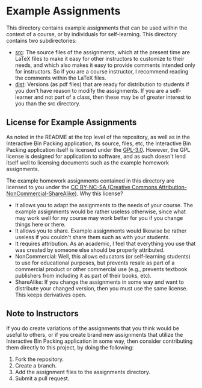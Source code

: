 # Example Assignments

This directory contains example assignments that can be
used within the context of a course, or by individuals for
self-learning. This directory contains two subdirectories:
* [src](src): The source files of the assignments, which at the present
  time are LaTeX files to make it easy for other instructors
  to customize to their needs, and which also makes it easy to
  provide comments intended only for instructors. So if you are a
  course instructor, I recommend reading the comments within the
  LaTeX files.
* [dist](dist): Versions (as pdf files) that are ready for 
  distribution to students if you don't have reason to modify the 
  assignments. If you are a self-learner and not part of a class, then
  these may be of greater interest to you than the src directory.  

## License for Example Assignments

As noted in the README at the top level of the repository,
as well as in the Interactive Bin Packing application, its
source, files, etc, the Interactive Bin Packing application
itself is licensed under
the [GPL-3.0](https://www.gnu.org/licenses/gpl-3.0.en.html).
However, the GPL license is designed for application to 
software, and as such doesn't lend itself well to licensing
documents such as the example homework assignments.

The example homework assignments contained in this directory
are licensed to you under 
the [CC BY-NC-SA (Creative Commons Attribution-NonCommercial-ShareAlike)](https://creativecommons.org/licenses/by-nc-sa/4.0/). Why this license?
* It allows you to adapt the assignments to the needs of your 
  course. The example assignments would be rather useless otherwise,
  since what may work well for my course may work better for you if
  you change things here or there.
* It allows you to share. Example assignments would likewise be rather
  useless if you couldn't share them such as with your students.
* It requires attribution. As an academic, I feel that everything you use
  that was created by someone else should be properly attributed.
* NonCommercial: Well, this allows educators (or self-learning students)
  to use for educational purposes, but prevents resale as part of a 
  commercial product or other commercial use (e.g., prevents textbook
  publishers from including it as part of their books, etc).
* ShareAlike: If you change the assignments in some way and want to
  distribute your changed version, then you must use the same license.
  This keeps derivatives open.

## Note to Instructors

If you do create variations of the assignments that you think would
be useful to others, or if you create brand new assignments that utilize
the Interactive Bin Packing application in some way, then consider
contributing them directly to this project, by doing the following:
1. Fork the repository.
2. Create a branch.
3. Add the assignment files to the assignments directory.
4. Submit a pull request.
  

